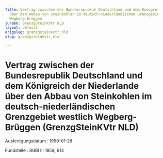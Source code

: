 ```yaml
---
Title: Vertrag zwischen der Bundesrepublik Deutschland und dem Königreich der Niederlande
  über den Abbau von Steinkohlen im deutsch-niederländischen Grenzgebiet westlich
  Wegberg-Brüggen
jurabk: GrenzgSteinKVtr NLD
layout: default
origslug: grenzgsteinkvtr_nld
slug: grenzgsteinkvtr_nld

---
```


# Vertrag zwischen der Bundesrepublik Deutschland und dem Königreich der Niederlande über den Abbau von Steinkohlen im deutsch-niederländischen Grenzgebiet westlich Wegberg-Brüggen (GrenzgSteinKVtr NLD)

Ausfertigungsdatum
:   1958-01-28

Fundstelle
:   BGBl II: 1959, 914

